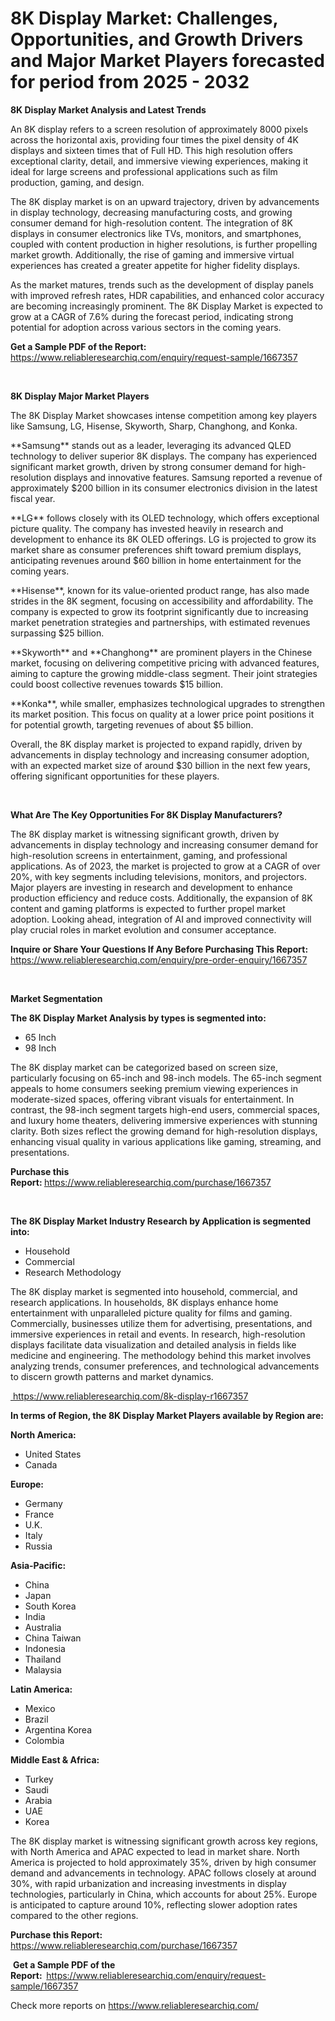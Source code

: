 <p><h1>8K Display Market: Challenges, Opportunities, and Growth Drivers and Major Market Players forecasted for period from 2025 - 2032</h1></p><p><strong>8K Display Market Analysis and Latest Trends</strong></p>
<p><p>An 8K display refers to a screen resolution of approximately 8000 pixels across the horizontal axis, providing four times the pixel density of 4K displays and sixteen times that of Full HD. This high resolution offers exceptional clarity, detail, and immersive viewing experiences, making it ideal for large screens and professional applications such as film production, gaming, and design.</p><p>The 8K display market is on an upward trajectory, driven by advancements in display technology, decreasing manufacturing costs, and growing consumer demand for high-resolution content. The integration of 8K displays in consumer electronics like TVs, monitors, and smartphones, coupled with content production in higher resolutions, is further propelling market growth. Additionally, the rise of gaming and immersive virtual experiences has created a greater appetite for higher fidelity displays.</p><p>As the market matures, trends such as the development of display panels with improved refresh rates, HDR capabilities, and enhanced color accuracy are becoming increasingly prominent. The 8K Display Market is expected to grow at a CAGR of 7.6% during the forecast period, indicating strong potential for adoption across various sectors in the coming years.</p></p>
<p><strong>Get a Sample PDF of the Report:&nbsp;</strong> <a href="https://www.reliableresearchiq.com/enquiry/request-sample/1667357?utm_campaign=3006&utm_medium=2&utm_source=Github&utm_content=ia&utm_term=05042025&utm_id=8k-display">https://www.reliableresearchiq.com/enquiry/request-sample/1667357</a></p>
<p>&nbsp;</p>
<p><strong>8K Display Major Market Players</strong></p>
<p><p>The 8K Display Market showcases intense competition among key players like Samsung, LG, Hisense, Skyworth, Sharp, Changhong, and Konka. </p><p>**Samsung** stands out as a leader, leveraging its advanced QLED technology to deliver superior 8K displays. The company has experienced significant market growth, driven by strong consumer demand for high-resolution displays and innovative features. Samsung reported a revenue of approximately $200 billion in its consumer electronics division in the latest fiscal year.</p><p>**LG** follows closely with its OLED technology, which offers exceptional picture quality. The company has invested heavily in research and development to enhance its 8K OLED offerings. LG is projected to grow its market share as consumer preferences shift toward premium displays, anticipating revenues around $60 billion in home entertainment for the coming years.</p><p>**Hisense**, known for its value-oriented product range, has also made strides in the 8K segment, focusing on accessibility and affordability. The company is expected to grow its footprint significantly due to increasing market penetration strategies and partnerships, with estimated revenues surpassing $25 billion.</p><p>**Skyworth** and **Changhong** are prominent players in the Chinese market, focusing on delivering competitive pricing with advanced features, aiming to capture the growing middle-class segment. Their joint strategies could boost collective revenues towards $15 billion.</p><p>**Konka**, while smaller, emphasizes technological upgrades to strengthen its market position. This focus on quality at a lower price point positions it for potential growth, targeting revenues of about $5 billion.</p><p>Overall, the 8K display market is projected to expand rapidly, driven by advancements in display technology and increasing consumer adoption, with an expected market size of around $30 billion in the next few years, offering significant opportunities for these players.</p></p>
<p>&nbsp;</p>
<p><strong>What Are The Key Opportunities For 8K Display Manufacturers?</strong></p>
<p><p>The 8K display market is witnessing significant growth, driven by advancements in display technology and increasing consumer demand for high-resolution screens in entertainment, gaming, and professional applications. As of 2023, the market is projected to grow at a CAGR of over 20%, with key segments including televisions, monitors, and projectors. Major players are investing in research and development to enhance production efficiency and reduce costs. Additionally, the expansion of 8K content and gaming platforms is expected to further propel market adoption. Looking ahead, integration of AI and improved connectivity will play crucial roles in market evolution and consumer acceptance.</p></p>
<p><strong>Inquire or Share Your Questions If Any Before Purchasing This Report:</strong> <a href="https://www.reliableresearchiq.com/enquiry/pre-order-enquiry/1667357?utm_campaign=3006&utm_medium=2&utm_source=Github&utm_content=ia&utm_term=05042025&utm_id=8k-display">https://www.reliableresearchiq.com/enquiry/pre-order-enquiry/1667357</a></p>
<p>&nbsp;</p>
<p><strong>Market Segmentation</strong></p>
<p><strong>The 8K Display Market Analysis by types is segmented into:</strong></p>
<p><ul><li>65 Inch</li><li>98 Inch</li></ul></p>
<p><p>The 8K display market can be categorized based on screen size, particularly focusing on 65-inch and 98-inch models. The 65-inch segment appeals to home consumers seeking premium viewing experiences in moderate-sized spaces, offering vibrant visuals for entertainment. In contrast, the 98-inch segment targets high-end users, commercial spaces, and luxury home theaters, delivering immersive experiences with stunning clarity. Both sizes reflect the growing demand for high-resolution displays, enhancing visual quality in various applications like gaming, streaming, and presentations.</p></p>
<p><strong>Purchase this Report:&nbsp;</strong><a href="https://www.reliableresearchiq.com/purchase/1667357?utm_campaign=3006&utm_medium=2&utm_source=Github&utm_content=ia&utm_term=05042025&utm_id=8k-display">https://www.reliableresearchiq.com/purchase/1667357</a></p>
<p>&nbsp;</p>
<p><strong>The 8K Display Market Industry Research by Application is segmented into:</strong></p>
<p><ul><li>Household</li><li>Commercial</li><li>Research Methodology</li></ul></p>
<p><p>The 8K display market is segmented into household, commercial, and research applications. In households, 8K displays enhance home entertainment with unparalleled picture quality for films and gaming. Commercially, businesses utilize them for advertising, presentations, and immersive experiences in retail and events. In research, high-resolution displays facilitate data visualization and detailed analysis in fields like medicine and engineering. The methodology behind this market involves analyzing trends, consumer preferences, and technological advancements to discern growth patterns and market dynamics.</p></p>
<p><a href="https://www.reliableresearchiq.com/8k-display-r1667357?utm_campaign=3006&utm_medium=2&utm_source=Github&utm_content=ia&utm_term=05042025&utm_id=8k-display">&nbsp;https://www.reliableresearchiq.com/8k-display-r1667357</a></p>
<p><strong>In terms of Region, the 8K Display Market Players available by Region are:</strong></p>
<p>
    <p> <strong> North America: </strong>
        <ul>
            <li>United States</li>
            <li>Canada</li>
        </ul>
        </p> 
    <p> <strong> Europe: </strong>
        <ul>
            <li>Germany</li>
            <li>France</li>
            <li>U.K.</li>
            <li>Italy</li>
            <li>Russia</li>
        </ul>
        </p> 
    <p> <strong> Asia-Pacific: </strong>
        <ul>
            <li>China</li>
            <li>Japan</li>
            <li>South Korea</li>
            <li>India</li>
            <li>Australia</li>
            <li>China Taiwan</li>
            <li>Indonesia</li>
            <li>Thailand</li>
            <li>Malaysia</li>
        </ul>
        </p> 
    <p> <strong> Latin America: </strong>
        <ul>
            <li>Mexico</li>
            <li>Brazil</li>
            <li>Argentina Korea</li>
            <li>Colombia</li>
        </ul>
        </p> 
    <p> <strong> Middle East & Africa: </strong>
        <ul>
            <li>Turkey</li>
            <li>Saudi</li>
            <li>Arabia</li>
            <li>UAE</li>
            <li>Korea</li>
        </ul>
    </p>
    </p>
<p><p>The 8K display market is witnessing significant growth across key regions, with North America and APAC expected to lead in market share. North America is projected to hold approximately 35%, driven by high consumer demand and advancements in technology. APAC follows closely at around 30%, with rapid urbanization and increasing investments in display technologies, particularly in China, which accounts for about 25%. Europe is anticipated to capture around 10%, reflecting slower adoption rates compared to the other regions. </p></p>
<p><strong>Purchase this Report: </strong><a href="https://www.reliableresearchiq.com/purchase/1667357?utm_campaign=3006&utm_medium=2&utm_source=Github&utm_content=ia&utm_term=05042025&utm_id=8k-display">https://www.reliableresearchiq.com/purchase/1667357</a></p>
<p>&nbsp;<strong>Get a Sample PDF of the Report:&nbsp;&nbsp;</strong><a href="https://www.reliableresearchiq.com/enquiry/request-sample/1667357?utm_campaign=3006&utm_medium=2&utm_source=Github&utm_content=ia&utm_term=05042025&utm_id=8k-display">https://www.reliableresearchiq.com/enquiry/request-sample/1667357</a></p>
<p><strong></strong></p>
<p>Check more reports on <a href="https://www.reliableresearchiq.com/?utm_campaign=3006&utm_medium=2&utm_source=Github&utm_content=ia&utm_term=05042025&utm_id=8k-display">https://www.reliableresearchiq.com/</a></p>